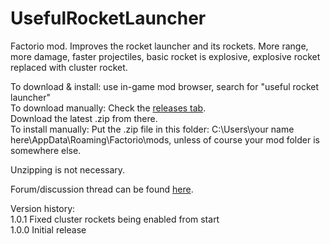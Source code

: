 # UsefulRocketLauncher
Factorio mod. Improves the rocket launcher and its rockets. More range, more damage, faster projectiles, basic rocket is explosive, explosive rocket replaced with cluster rocket.

To download & install: use in-game mod browser, search for "useful rocket launcher"  
To download manually: Check the [releases tab](https://github.com/Alignn/UsefulRocketLauncher/releases).  
Download the latest .zip from there.  
To install manually: Put the .zip file in this folder: C:\Users\your name here\AppData\Roaming\Factorio\mods, unless of course your mod folder is somewhere else.

Unzipping is not necessary.

Forum/discussion thread can be found [here](https://forums.factorio.com/viewtopic.php?f=93&t=34303).

Version history:  
1.0.1 Fixed cluster rockets being enabled from start  
1.0.0 Initial release
